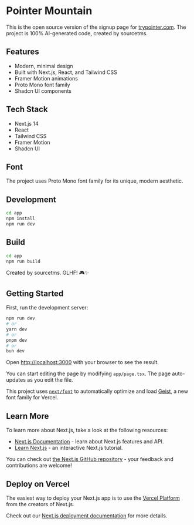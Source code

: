 # Pointer Mountain

This is the open source version of the signup page for [trypointer.com](https://trypointer.com). The project is 100% AI-generated code, created by sourcetms.

## Features
- Modern, minimal design
- Built with Next.js, React, and Tailwind CSS
- Framer Motion animations
- Proto Mono font family
- Shadcn UI components

## Tech Stack
- Next.js 14
- React
- Tailwind CSS
- Framer Motion
- Shadcn UI

## Font
The project uses Proto Mono font family for its unique, modern aesthetic.

## Development
```bash
cd app
npm install
npm run dev
```

## Build
```bash
cd app
npm run build
```

Created by sourcetms. GLHF! 🎮✨

## Getting Started

First, run the development server:

```bash
npm run dev
# or
yarn dev
# or
pnpm dev
# or
bun dev
```

Open [http://localhost:3000](http://localhost:3000) with your browser to see the result.

You can start editing the page by modifying `app/page.tsx`. The page auto-updates as you edit the file.

This project uses [`next/font`](https://nextjs.org/docs/app/building-your-application/optimizing/fonts) to automatically optimize and load [Geist](https://vercel.com/font), a new font family for Vercel.

## Learn More

To learn more about Next.js, take a look at the following resources:

- [Next.js Documentation](https://nextjs.org/docs) - learn about Next.js features and API.
- [Learn Next.js](https://nextjs.org/learn) - an interactive Next.js tutorial.

You can check out [the Next.js GitHub repository](https://github.com/vercel/next.js) - your feedback and contributions are welcome!

## Deploy on Vercel

The easiest way to deploy your Next.js app is to use the [Vercel Platform](https://vercel.com/new?utm_medium=default-template&filter=next.js&utm_source=create-next-app&utm_campaign=create-next-app-readme) from the creators of Next.js.

Check out our [Next.js deployment documentation](https://nextjs.org/docs/app/building-your-application/deploying) for more details.
